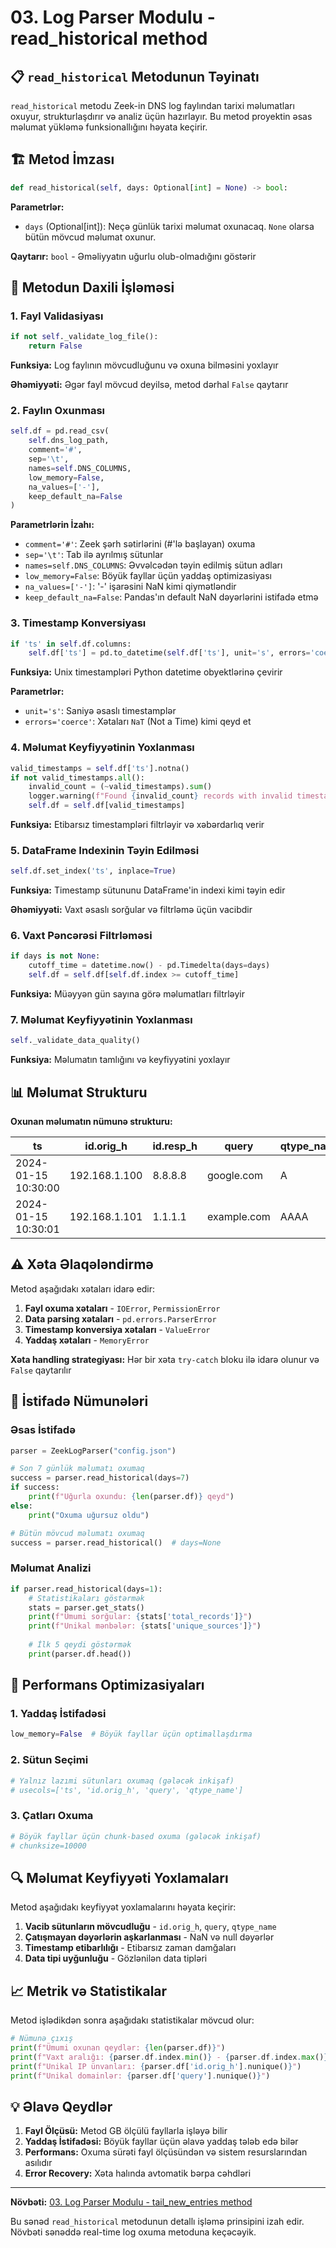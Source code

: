 # 03. Log Parser Modulu - read_historical method

## 📋 `read_historical` Metodunun Təyinatı

`read_historical` metodu Zeek-in DNS log faylından tarixi məlumatları oxuyur, strukturlaşdırır və analiz üçün hazırlayır. Bu metod proyektin əsas məlumat yükləmə funksionallığını həyata keçirir.

## 🏗️ Metod İmzası

```python
def read_historical(self, days: Optional[int] = None) -> bool:
```

**Parametrlər:**
- `days` (Optional[int]): Neçə günlük tarixi məlumat oxunacaq. `None` olarsa bütün mövcud məlumat oxunur.

**Qaytarır:** `bool` - Əməliyyatın uğurlu olub-olmadığını göstərir

## 🔧 Metodun Daxili İşləməsi

### 1. Fayl Validasiyası

```python
if not self._validate_log_file():
    return False
```

**Funksiya:** Log faylının mövcudluğunu və oxuna bilməsini yoxlayır

**Əhəmiyyəti:** Əgər fayl mövcud deyilsə, metod dərhal `False` qaytarır

### 2. Faylın Oxunması

```python
self.df = pd.read_csv(
    self.dns_log_path, 
    comment='#', 
    sep='\t', 
    names=self.DNS_COLUMNS, 
    low_memory=False,
    na_values=['-'],
    keep_default_na=False
)
```

**Parametrlərin İzahı:**
- `comment='#'`: Zeek şərh sətirlərini (#'lə başlayan) oxuma
- `sep='\t'`: Tab ilə ayrılmış sütunlar
- `names=self.DNS_COLUMNS`: Əvvəlcədən təyin edilmiş sütun adları
- `low_memory=False`: Böyük fayllar üçün yaddaş optimizasiyası
- `na_values=['-']`: '-' işarəsini NaN kimi qiymətləndir
- `keep_default_na=False`: Pandas'ın default NaN dəyərlərini istifadə etmə

### 3. Timestamp Konversiyası

```python
if 'ts' in self.df.columns:
    self.df['ts'] = pd.to_datetime(self.df['ts'], unit='s', errors='coerce')
```

**Funksiya:** Unix timestampləri Python datetime obyektlərinə çevirir

**Parametrlər:**
- `unit='s'`: Saniyə əsaslı timestamplər
- `errors='coerce'`: Xətaları `NaT` (Not a Time) kimi qeyd et

### 4. Məlumat Keyfiyyətinin Yoxlanması

```python
valid_timestamps = self.df['ts'].notna()
if not valid_timestamps.all():
    invalid_count = (~valid_timestamps).sum()
    logger.warning(f"Found {invalid_count} records with invalid timestamps")
    self.df = self.df[valid_timestamps]
```

**Funksiya:** Etibarsız timestampləri filtrləyir və xəbərdarlıq verir

### 5. DataFrame Indexinin Təyin Edilməsi

```python
self.df.set_index('ts', inplace=True)
```

**Funksiya:** Timestamp sütununu DataFrame'in indexi kimi təyin edir

**Əhəmiyyəti:** Vaxt əsaslı sorğular və filtrləmə üçün vacibdir

### 6. Vaxt Pəncərəsi Filtrləməsi

```python
if days is not None:
    cutoff_time = datetime.now() - pd.Timedelta(days=days)
    self.df = self.df[self.df.index >= cutoff_time]
```

**Funksiya:** Müəyyən gün sayına görə məlumatları filtrləyir

### 7. Məlumat Keyfiyyətinin Yoxlanması

```python
self._validate_data_quality()
```

**Funksiya:** Məlumatın tamlığını və keyfiyyətini yoxlayır

## 📊 Məlumat Strukturu

**Oxunan məlumatın nümunə strukturu:**

| ts | id.orig_h | id.resp_h | query | qtype_name | rcode_name |
|----|-----------|-----------|-------|------------|------------|
| 2024-01-15 10:30:00 | 192.168.1.100 | 8.8.8.8 | google.com | A | NOERROR |
| 2024-01-15 10:30:01 | 192.168.1.101 | 1.1.1.1 | example.com | AAAA | NXDOMAIN |

## ⚠️ Xəta Əlaqələndirmə

Metod aşağıdakı xətaları idarə edir:

1. **Fayl oxuma xətaları** - `IOError`, `PermissionError`
2. **Data parsing xətaları** - `pd.errors.ParserError`
3. **Timestamp konversiya xətaları** - `ValueError`
4. **Yaddaş xətaları** - `MemoryError`

**Xəta handling strategiyası:** Hər bir xəta `try-catch` bloku ilə idarə olunur və `False` qaytarılır

## 🎯 İstifadə Nümunələri

### Əsas İstifadə
```python
parser = ZeekLogParser("config.json")

# Son 7 günlük məlumatı oxumaq
success = parser.read_historical(days=7)
if success:
    print(f"Uğurla oxundu: {len(parser.df)} qeyd")
else:
    print("Oxuma uğursuz oldu")

# Bütün mövcud məlumatı oxumaq
success = parser.read_historical()  # days=None
```

### Məlumat Analizi
```python
if parser.read_historical(days=1):
    # Statistikaları göstərmək
    stats = parser.get_stats()
    print(f"Ümumi sorğular: {stats['total_records']}")
    print(f"Unikal mənbələr: {stats['unique_sources']}")
    
    # İlk 5 qeydi göstərmək
    print(parser.df.head())
```

## 🚀 Performans Optimizasiyaları

### 1. Yaddaş İstifadəsi
```python
low_memory=False  # Böyük fayllar üçün optimallaşdırma
```

### 2. Sütun Seçimi
```python
# Yalnız lazımi sütunları oxumaq (gələcək inkişaf)
# usecols=['ts', 'id.orig_h', 'query', 'qtype_name']
```

### 3. Çatları Oxuma
```python
# Böyük fayllar üçün chunk-based oxuma (gələcək inkişaf)
# chunksize=10000
```

## 🔍 Məlumat Keyfiyyəti Yoxlamaları

Metod aşağıdakı keyfiyyət yoxlamalarını həyata keçirir:

1. **Vacib sütunların mövcudluğu** - `id.orig_h`, `query`, `qtype_name`
2. **Çatışmayan dəyərlərin aşkarlanması** - NaN və null dəyərlər
3. **Timestamp etibarlılığı** - Etibarsız zaman damğaları
4. **Data tipi uyğunluğu** - Gözlənilən data tipləri

## 📈 Metrik və Statistikalar

Metod işlədikdən sonra aşağıdakı statistikalar mövcud olur:

```python
# Nümunə çıxış
print(f"Ümumi oxunan qeydlər: {len(parser.df)}")
print(f"Vaxt aralığı: {parser.df.index.min()} - {parser.df.index.max()}")
print(f"Unikal IP ünvanları: {parser.df['id.orig_h'].nunique()}")
print(f"Unikal domainlər: {parser.df['query'].nunique()}")
```

## 💡 Əlavə Qeydlər

1. **Fayl Ölçüsü:** Metod GB ölçülü fayllarla işləyə bilir
2. **Yaddaş İstifadəsi:** Böyük fayllar üçün əlavə yaddaş tələb edə bilər
3. **Performans:** Oxuma sürəti fayl ölçüsündən və sistem resurslarından asılıdır
4. **Error Recovery:** Xəta halında avtomatik bərpa cəhdləri

---

**Növbəti:** [03. Log Parser Modulu - tail_new_entries method](/doc/core/03_log_parser/04_tail_new_entries_method.md)

Bu sənəd `read_historical` metodunun detallı işləmə prinsipini izah edir. Növbəti sənəddə real-time log oxuma metoduna keçəcəyik.
